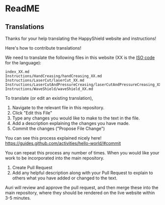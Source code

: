 # ReadME

## Translations

Thanks for your help translating the HappyShield website and instructions!

Here's how to contribute translations!

We need to translate the following files in this website (XX is the [ISO code](https://en.wikipedia.org/wiki/List_of_ISO_639-1_codes) for the language): 

```
index_XX.md
Instructions/HandCreasing/handCreasing_XX.md
Instructions/LaserCut/laserCut_XX.md
Instructions/LaserCutAndPressureCreasing/laserCutAndPressureCreasing_XX.md
Instructions/WaveShield/waveShield_XX.md
```

To translate (or edit an existing translation), 

1. Navigate to the relevant file in this repository.
2. Click "Edit this File"
3. Type any changes you would like to make to the text in the file. 
4. Add a description explaining the changes you have made.
5. Commit the changes ("Propose File Change")

You can see this process explained nicely here! https://guides.github.com/activities/hello-world/#commit

You can repeat this process any number of times. When you would like your work to be incorporated into the main repository. 

1. Create Pull Request
2. Add any helpful description along with your Pull Request to explain to others what you have added or changed to the text.

Auri will review and approve the pull request, and then merge these into the main repository, where they should be rendered on the live website within 3-5 minutes. 
